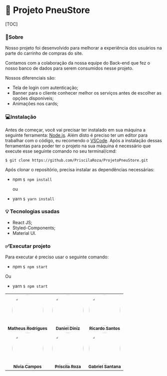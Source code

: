# 🏁 Projeto PneuStore

[TOC]

### 🧾Sobre 

Nosso projeto foi desenvolvido para melhorar a experiência dos usuários na parte do carrinho de compras do site. 

Contamos com a colaboração da nossa equipe do Back-end que fez o nosso banco de dados para serem consumidos nesse projeto.

Nossos diferenciais são: 

- Tela de login com autenticação; 
- Banner para o cliente conhecer melhor os serviços antes de escolher as opções disponíveis;
- Animações nos cards;

### 💻Instalação
Antes de começar, você vai precisar ter instalado em sua máquina a seguinte ferramenta: [Node.js](https://nodejs.org/en/download/). Além disto é preciso ter um editor para trabalhar com o código, eu recomendo o [VSCode](https://code.visualstudio.com/download). Após a instalação dessas ferramentas para poder ter o projeto na sua máquina é necessário que execute esse seguinte comando no seu terminal/cmd:

`$ git clone https://github.com/PriscilaRoza/ProjetoPneuStore.git`

Após clonar o repositório, precisa instalar as dependências necessárias:

- npm  `$ npm install`  

  ou

- yarn `$ yarn install`

###  💡 Tecnologias usadas

- React JS;
- Styled-Components;
- Material UI.

### ✅Executar projeto

Para executar é preciso usar o seguinte comando:

- npm `$ npm start`

Ou

- yarn `$ npm start`



<table>   <tr>     <td align="center"><a href="https://www.linkedin.com/in/theusmaoliver/"><img style="border-radius: 50%;" src="https://media-exp1.licdn.com/dms/image/C4E03AQFlAhoe51lCTQ/profile-displayphoto-shrink_800_800/0/1621903451411?e=1640217600&v=beta&t=9chyXOdulZ--HV_4-Zqfjs9Cm9SpgOi764ulv6M9UTk" width="100px;" alt=""/><br /><sub><b>Matheus Rodrigues</b></sub></a></td>    <td align="center"><a href="https://www.linkedin.com/in/daniel-diniz-106763106/"><img style="border-radius: 50%;" src="https://media-exp1.licdn.com/dms/image/C4E03AQFlLoQtkunx4g/profile-displayphoto-shrink_800_800/0/1621380278402?e=1640217600&v=beta&t=wCD-9dRt-oaebklNTwlRumRcTx3tN1WnMYhdDVW8M94" width="100px;" alt=""/><br /><sub><b>Daniel Diniz</b></sub></a></td>     <td align="center"><a href="https://www.linkedin.com/in/desenvolvedor-rss/"><img style="border-radius: 50%;" src="https://media-exp1.licdn.com/dms/image/C4E03AQFsQwwDJsTuHQ/profile-displayphoto-shrink_800_800/0/1628980673161?e=1640217600&v=beta&t=SfGoRTFQSQqxdEAy7PXBXkifUD2OsT0nj1WYTiF9Xmc" width="100px;" alt=""/><br /><sub><b>Ricardo Santos</b></sub></a></td>   </tr>   <tr>     <td align="center"><a href="https://www.linkedin.com/in/nivia-campos/"><img style="border-radius: 50%;" src="https://media-exp1.licdn.com/dms/image/C4E03AQG67-1HwgJyiA/profile-displayphoto-shrink_800_800/0/1621290499297?e=1640217600&v=beta&t=2DVpk9jXQOp2B6UCBqEYbI0rR4dSdBHn-gWn6yrsqXY" width="100px;" alt=""/><br /><sub><b>Nivia Campos</b></sub></a></td>     <td align="center"><a href="https://www.linkedin.com/in/priscilaroza/"><img style="border-radius: 50%;" src="https://media-exp1.licdn.com/dms/image/C4E03AQFAAwEra093TQ/profile-displayphoto-shrink_800_800/0/1619492036931?e=1640217600&v=beta&t=NBGxecQfV-ti4QQ4m76S1b8SI0ohSL61yua5XIQzM9A" width="100px;" alt=""/><br /><sub><b>Priscila Roza</b></sub></a></td>    <td align="center"><a href="https://www.linkedin.com/in/gabsdev/"><img style="border-radius: 50%;" src="https://media-exp1.licdn.com/dms/image/C5603AQFardS1N-1oVg/profile-displayphoto-shrink_800_800/0/1621896670181?e=1640217600&v=beta&t=UTx8UuPG43xKJyXEMWRZ-9KBDGo9woEYwpuYjmDR6mA" width="100px;" alt=""/><br /><sub><b>Gabriel Santana</b></sub></a></td>        </tr> </table>

